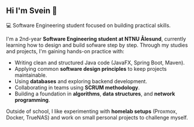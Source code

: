 ## Hi I'm Svein 👋
💻 Software Engineering student focused on building practical skills.

I'm a 2nd-year **Software Engineering student at NTNU Ålesund**, currently learning how to design and build sofware step by step.
Through my studies and projects, I'm gaining hands-on practice with:
* Writing clean and structured Java code (JavaFX, Spring Boot, Maven).
* Applying common **software design principles** to keep projects maintainable.
* Using **databases** and exploring backend development.
* Collaborating in teams using **SCRUM methodology**.
* Building a foundation in **algorithms**, **data structures**, and **network programming**.

Outside of school, I like experimenting with **homelab setups** (Proxmox, Docker, TrueNAS) and work on small personal projects to challenge myself.

<!--
**SveinPA/SveinPA** is a ✨ _special_ ✨ repository because its `README.md` (this file) appears on your GitHub profile.

Here are some ideas to get you started:

- 🔭 I’m currently working on ...
- 🌱 I’m currently learning ...
- 👯 I’m looking to collaborate on ...
- 🤔 I’m looking for help with ...
- 💬 Ask me about ...
- 📫 How to reach me: ...
- 😄 Pronouns: ...
- ⚡ Fun fact: ...
-->
